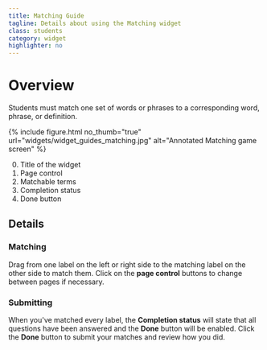 ```yaml
---
title: Matching Guide
tagline: Details about using the Matching widget
class: students
category: widget
highlighter: no
---
```

# Overview
Students must match one set of words or phrases to a corresponding word, phrase, or definition.

{% include figure.html
	no_thumb="true"
	url="widgets/widget_guides_matching.jpg"
	alt="Annotated Matching game screen"
%}

0. Title of the widget
0. Page control
0. Matchable terms
0. Completion status
0. Done button

## Details

### Matching

Drag from one label on the left or right side to the matching label on the other side to match them. Click on the **page control** buttons to change between pages if necessary.

### Submitting

When you've matched every label, the **Completion status** will state that all questions have been answered and the **Done** button will be enabled. Click the **Done** button to submit your matches and review how you did.
